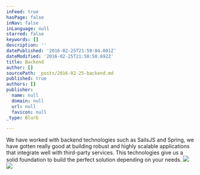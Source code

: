 ```yaml
---
inFeed: true
hasPage: false
inNav: false
inLanguage: null
starred: false
keywords: []
description: ''
datePublished: '2016-02-25T21:59:04.081Z'
dateModified: '2016-02-25T21:58:50.692Z'
title: Backend
author: []
sourcePath: _posts/2016-02-25-backend.md
published: true
authors: []
publisher:
  name: null
  domain: null
  url: null
  favicon: null
_type: Blurb

---
```

We have worked with backend technologies such as SailsJS and Spring, we have gotten really good at building robust and highly scalable applications that integrate well with third-party services. This technologies give us a solid foundation to build the perfect solution depending on your needs.
![](https://the-grid-user-content.s3-us-west-2.amazonaws.com/87a53ad5-28cb-4c57-9ea2-f148b793a652.png)
![](https://the-grid-user-content.s3-us-west-2.amazonaws.com/8eed7ef5-fb18-4c1b-ae48-39745fb10766.png)